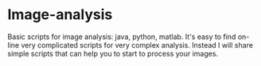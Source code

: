 # Image-analysis
Basic scripts for image analysis: java, python, matlab.
It's easy to find on-line very complicated scripts for very complex analysis.
Instead I will share simple scripts that can help you to start to process your images.
